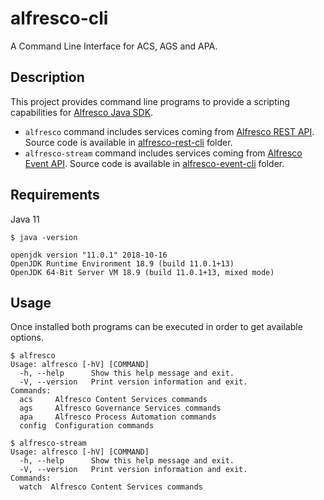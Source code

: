 # alfresco-cli
A Command Line Interface for ACS, AGS and APA.

## Description

This project provides command line programs to provide a scripting capabilities for [Alfresco Java SDK](https://github.com/alfresco/alfresco-java-sdk).

* `alfresco` command includes services coming from [Alfresco REST API](https://github.com/Alfresco/alfresco-java-sdk/tree/develop/alfresco-java-rest-api). Source code is available in [alfresco-rest-cli](alfresco-rest-cli) folder.
* `alfresco-stream` command includes services coming from [Alfresco Event API](https://github.com/Alfresco/alfresco-java-sdk/tree/develop/alfresco-java-event-api). Source code is available in [alfresco-event-cli](alfresco-event-cli) folder.

## Requirements

Java 11
```
$ java -version

openjdk version "11.0.1" 2018-10-16
OpenJDK Runtime Environment 18.9 (build 11.0.1+13)
OpenJDK 64-Bit Server VM 18.9 (build 11.0.1+13, mixed mode)
```

## Usage

Once installed both programs can be executed in order to get available options.

```
$ alfresco
Usage: alfresco [-hV] [COMMAND]
  -h, --help      Show this help message and exit.
  -V, --version   Print version information and exit.
Commands:
  acs     Alfresco Content Services commands
  ags     Alfresco Governance Services commands
  apa     Alfresco Process Automation commands
  config  Configuration commands
```

```
$ alfresco-stream
Usage: alfresco [-hV] [COMMAND]
  -h, --help      Show this help message and exit.
  -V, --version   Print version information and exit.
Commands:
  watch  Alfresco Content Services commands
```
